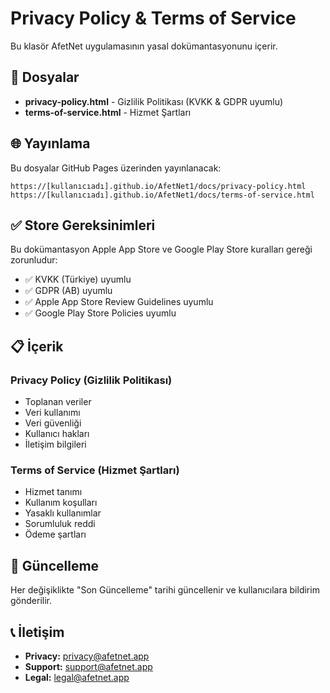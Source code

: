 # Privacy Policy & Terms of Service

Bu klasör AfetNet uygulamasının yasal dokümantasyonunu içerir.

## 📄 Dosyalar

- **privacy-policy.html** - Gizlilik Politikası (KVKK & GDPR uyumlu)
- **terms-of-service.html** - Hizmet Şartları

## 🌐 Yayınlama

Bu dosyalar GitHub Pages üzerinden yayınlanacak:

```
https://[kullanıcıadı].github.io/AfetNet1/docs/privacy-policy.html
https://[kullanıcıadı].github.io/AfetNet1/docs/terms-of-service.html
```

## ✅ Store Gereksinimleri

Bu dokümantasyon Apple App Store ve Google Play Store kuralları gereği zorunludur:

- ✅ KVKK (Türkiye) uyumlu
- ✅ GDPR (AB) uyumlu  
- ✅ Apple App Store Review Guidelines uyumlu
- ✅ Google Play Store Policies uyumlu

## 📋 İçerik

### Privacy Policy (Gizlilik Politikası)
- Toplanan veriler
- Veri kullanımı
- Veri güvenliği
- Kullanıcı hakları
- İletişim bilgileri

### Terms of Service (Hizmet Şartları)
- Hizmet tanımı
- Kullanım koşulları
- Yasaklı kullanımlar
- Sorumluluk reddi
- Ödeme şartları

## 🔄 Güncelleme

Her değişiklikte "Son Güncelleme" tarihi güncellenir ve kullanıcılara bildirim gönderilir.

## 📞 İletişim

- **Privacy:** privacy@afetnet.app
- **Support:** support@afetnet.app
- **Legal:** legal@afetnet.app


